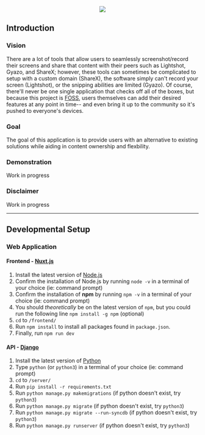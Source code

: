<!-- <h1 align="center">BetterShot</h1> -->
<p align="center">
    <img src="https://media.discordapp.net/attachments/930291717742153778/930291865524248647/Linkedin_cover.jpg?width=2303&height=699">
</p>

## Introduction
### Vision
There are a lot of tools that allow users to seamlessly screenshot/record their screens and share that content with their peers such as Lightshot, Gyazo, and ShareX; however, these tools can sometimes be complicated to setup with a custom domain (ShareX), the software simply can't record your screen (Lightshot), or the snipping abilities are limited (Gyazo). Of course, there'll never be one single application that checks off all of the boxes, but because this project is <a href="https://en.wikipedia.org/wiki/Free_and_open-source_software">FOSS</a>, users themselves can add their desired features at any point in time-- and even bring it up to the community so it's pushed to everyone's devices.

### Goal
The goal of this application is to provide users with an alternative to existing solutions while aiding in content ownership and flexbility.

### Demonstration
Work in progress

### Disclaimer
Work in progress

---

## Developmental Setup
### Web Application
#### Frontend - [Nuxt.js](https://nuxtjs.org/)
1. Install the latest version of [Node.js](https://nodejs.org/en/)
2. Confirm the installation of Node.js by running `node -v` in a terminal of your choice (ie: command prompt)
3. Confirm the installation of **npm** by running `npm -v` in a terminal of your choice (ie: command prompt)
4. You should *theoretically* be on the latest version of `npm`, but you could run the following line `npm install -g npm` (optional)
5. `cd` to `/frontend/`
6. Run `npm install` to install all packages found in `package.json`.
7. Finally, run `npm run dev`

#### API - [Django](https://www.djangoproject.com/)
1. Install the latest version of [Python](https://www.python.org/downloads/)
2. Type `python` (or `python3`) in a terminal of your choice (ie: command prompt)
3. `cd` to `/server/`
4. Run `pip install -r requirements.txt`
5. Run `python manage.py makemigrations` (if python doesn't exist, try `python3`)
6. Run `python manage.py migrate` (if python doesn't exist, try `python3`)
7. Run `python manage.py migrate --run-syncdb` (if python doesn't exist, try `python3`)
8. Run `python manage.py runserver` (if python doesn't exist, try `python3`)
